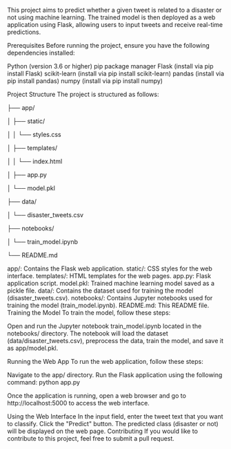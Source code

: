 This project aims to predict whether a given tweet is related to a disaster or not using machine learning. The trained model is then deployed as a web application using Flask, allowing users to input tweets and receive real-time predictions.

Prerequisites
Before running the project, ensure you have the following dependencies installed:

Python (version 3.6 or higher) pip package manager Flask (install via pip install Flask) scikit-learn (install via pip install scikit-learn) pandas (install via pip install pandas) numpy (install via pip install numpy)

Project Structure
The project is structured as follows:

├── app/

│ ├── static/

│ │ └── styles.css

│ ├── templates/

│ │ └── index.html

│ ├── app.py

│ └── model.pkl

├── data/

│ └── disaster_tweets.csv

├── notebooks/

│ └── train_model.ipynb

└── README.md

app/: Contains the Flask web application.
static/: CSS styles for the web interface.
templates/: HTML templates for the web pages.
app.py: Flask application script.
model.pkl: Trained machine learning model saved as a pickle file.
data/: Contains the dataset used for training the model (disaster_tweets.csv).
notebooks/: Contains Jupyter notebooks used for training the model (train_model.ipynb).
README.md: This README file.
Training the Model
To train the model, follow these steps:

Open and run the Jupyter notebook train_model.ipynb located in the notebooks/ directory. The notebook will load the dataset (data/disaster_tweets.csv), preprocess the data, train the model, and save it as app/model.pkl.

Running the Web App
To run the web application, follow these steps:

Navigate to the app/ directory. Run the Flask application using the following command: python app.py

Once the application is running, open a web browser and go to http://localhost:5000 to access the web interface.

Using the Web Interface
In the input field, enter the tweet text that you want to classify. Click the "Predict" button. The predicted class (disaster or not) will be displayed on the web page. Contributing If you would like to contribute to this project, feel free to submit a pull request.
